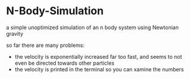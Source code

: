 # N-Body-Simulation
a simple unoptimized simulation of an n body system using Newtonian gravity

so far there are many problems:

- the velocity is exponentially increased far too fast, and seems to not even be directed towards other particles
- the velocity is printed in the terminal so you can xamine the numbers

